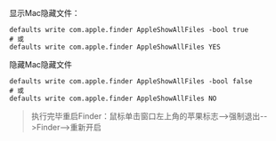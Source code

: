 显示Mac隐藏文件：

```
defaults write com.apple.finder AppleShowAllFiles -bool true
# 或
defaults write com.apple.finder AppleShowAllFiles YES
```

隐藏Mac隐藏文件

```
defaults write com.apple.finder AppleShowAllFiles -bool false
# 或
defaults write com.apple.finder AppleShowAllFiles NO
```

>执行完毕重启Finder：鼠标单击窗口左上角的苹果标志-->强制退出-->Finder-->重新开启